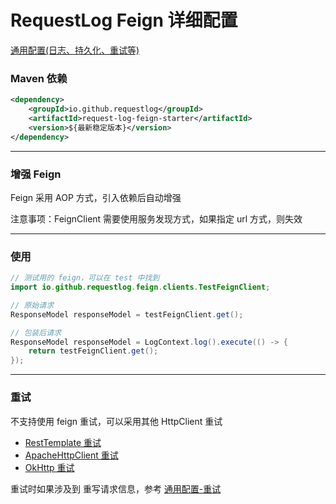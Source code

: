 # RequestLog Feign 详细配置


[通用配置(日志、持久化、重试等)](common_usage.md)


### Maven 依赖
```xml
<dependency>
    <groupId>io.github.requestlog</groupId>
    <artifactId>request-log-feign-starter</artifactId>
    <version>${最新稳定版本}</version>
</dependency>
```

---

### 增强 Feign

Feign 采用 AOP 方式，引入依赖后自动增强

注意事项：FeignClient 需要使用服务发现方式，如果指定 url 方式，则失效


---

### 使用


```java
// 测试用的 feign，可以在 test 中找到
import io.github.requestlog.feign.clients.TestFeignClient;

// 原始请求
ResponseModel responseModel = testFeignClient.get();

// 包装后请求
ResponseModel responseModel = LogContext.log().execute(() -> {
    return testFeignClient.get();
});
```

---

### 重试

不支持使用 feign 重试，可以采用其他 HttpClient 重试

- [RestTemplate 重试](rest_template_usage.md#retry)
- [ApacheHttpClient 重试](apache_http_client_usage.md#retry)
- [OkHttp 重试](ok_http_usage.md#retry)

重试时如果涉及到 重写请求信息，参考 [通用配置-重试](common_usage.md#retry)
